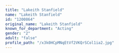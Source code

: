 ```yaml
---
title: "Lakeith Stanfield"
name: "Lakeith Stanfield"
id: "1200864"
original_name: "Lakeith Stanfield"
known_for_department: "Acting"
gender: "2"
adult: "false"
profile_path: "/x3k0HCpMNqEtVf2VKQrSCol1ia2.jpg"
---
```

